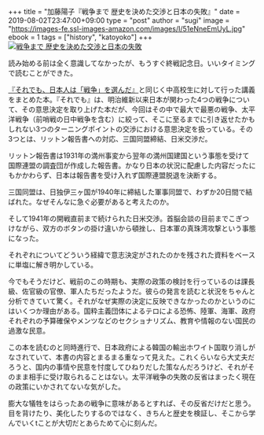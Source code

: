+++
title = "加藤陽子『戦争まで 歴史を決めた交渉と日本の失敗』"
date = 2019-08-02T23:47:00+09:00
type = "post"
author = "sugi"
image = "https://images-fe.ssl-images-amazon.com/images/I/51eNneEmUyL.jpg"
ebook = 1
tags = ["history", "katoyoko"]
+++
<a href="http://www.amazon.co.jp/exec/obidos/ASIN/4255009406/chezsugi-22/ref=nosim/" name="amazletlink" target="_blank"><img src="https://images-fe.ssl-images-amazon.com/images/I/51eNneEmUyL.jpg" alt="戦争まで 歴史を決めた交渉と日本の失敗" class="alignleft" /></a>

読み始める前は全く意識してなかったが、もうすぐ終戦記念日。いいタイミングで読むことができた。

[『それでも、日本人は「戦争」を選んだ』](/book/2351/)と同じく中高校生に対して行った講義をまとめた本。『それでも』は、明治維新以来日本が関わった4つの戦争について、その意思決定を取り上げた本だが、今回はその中で最大で最悪の戦争、太平洋戦争（前哨戦の日中戦争を含む）に絞って、そこに至るまでに引き返せたかもしれない3つのターニングポイントの交渉における意思決定を扱っている。その3つとは、リットン報告書への対応、三国同盟締結、日米交渉だ。

リットン報告書は1931年の満州事変から翌年の満州国建国という事態を受けて国際連盟の調査団が作成した報告書。かなり日本の状況に配慮した内容だったにもかかわらず、日本は報告書を受け入れず国際連盟脱退を決断する。

三国同盟は、日独伊三ヶ国が1940年に締結した軍事同盟で、わずか20日間で結ばれた。なぜそんなに急ぐ必要があると考えたのか。

そして1941年の開戦直前まで続けられた日米交渉。首脳会談の目前までこぎつけながら、双方のボタンの掛け違いから頓挫し、日本軍の真珠湾攻撃という事態になった。

それぞれについてどういう経緯で意志決定がされたのかを残された資料をベースに単塩に解き明かしている。

今でもそうだけど、戦前のこの時期も、実際の政策の検討を行っているのは課長級、佐官級の官僚、軍人たちだったようだ。彼らの発言を読むと状況をちゃんと分析できていて驚く。それがなぜ実際の決定に反映できなかったのかというのにはいくつか理由がある。国粋主義団体によるテロによる恐怖、陸軍、海軍、政府それぞれの予算確保やメンツなどのセクショナリズム、教育や情報のない国民の過激な民意。

この本を読むのと同時進行で、日本政府による韓国の輸出ホワイト国取り消しがなされていて、本書の内容とまるまる重なって見えた。これくらいなら大丈夫だろうと、国内の事情や民意を忖度してひねりだした策なんだろうけど、それがそのまま相手に受け取られることはない。太平洋戦争の失敗の反省はまったく現在の政策にいかされてないな気がした。

膨大な犠牲をはらったあの戦争に意味があるとすれば、その反省だけだと思う。目を背けたり、美化したりするのではなく、きちんと歴史を検証し、そこから学んでいくtことが大切だとあらためて心に刻んだ。